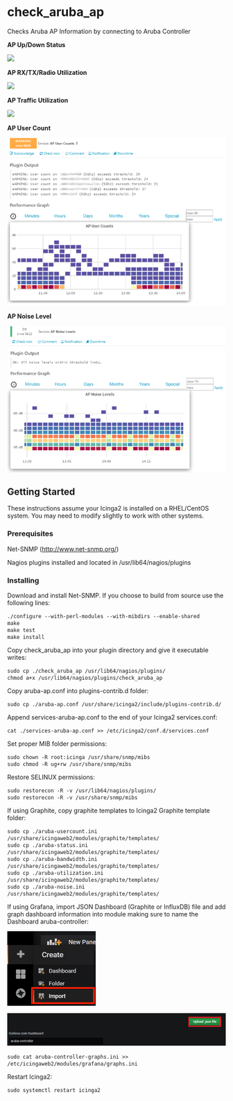 # check_aruba_ap
Checks Aruba AP Information by connecting to Aruba Controller

**AP Up/Down Status**

![](img/APStatusGraph.png)

**AP RX/TX/Radio Utilization**

![](img/APUtilizationGraph.png)

**AP Traffic Utilization**

![](img/APBandwidthGraph.png)

**AP User Count**

![](img/APUserCountGraph.png)

**AP Noise Level**

![](img/APNoiseLevelGraph.png)

## Getting Started

These instructions assume your Icinga2 is installed on a RHEL/CentOS system.  You may need to modify slightly to work with other systems.

### Prerequisites

Net-SNMP (http://www.net-snmp.org/)

Nagios plugins installed and located in /usr/lib64/nagios/plugins


### Installing

Download and install Net-SNMP.  If you choose to build from source use the following lines:
```
./configure --with-perl-modules --with-mibdirs --enable-shared
make
make test
make install
```

Copy check_aruba_ap into your plugin directory and give it executable writes:

```
sudo cp ./check_aruba_ap /usr/lib64/nagios/plugins/
chmod a+x /usr/lib64/nagios/plugins/check_aruba_ap
```

Copy aruba-ap.conf into plugins-contrib.d folder:

```
sudo cp ./aruba-ap.conf /usr/share/icinga2/include/plugins-contrib.d/
```
Append services-aruba-ap.conf to the end of your Icinga2 services.conf:

```
cat ./services-aruba-ap.conf >> /etc/icinga2/conf.d/services.conf
```

Set proper MIB folder permissions:

```
sudo chown -R root:icinga /usr/share/snmp/mibs
sudo chmod -R ug+rw /usr/share/snmp/mibs
```

Restore SELINUX permissions:

```
sudo restorecon -R -v /usr/lib64/nagios/plugins/
sudo restorecon -R -v /usr/share/snmp/mibs
```

If using Graphite, copy graphite templates to Icinga2 Graphite template folder:

```
sudo cp ./aruba-usercount.ini /usr/share/icingaweb2/modules/graphite/templates/
sudo cp ./aruba-status.ini /usr/share/icingaweb2/modules/graphite/templates/
sudo cp ./aruba-bandwidth.ini /usr/share/icingaweb2/modules/graphite/templates/
sudo cp ./aruba-utilization.ini /usr/share/icingaweb2/modules/graphite/templates/
sudo cp ./aruba-noise.ini /usr/share/icingaweb2/modules/graphite/templates/
```


If using Grafana, import JSON Dashboard (Graphite or InfluxDB) file and add graph dashboard information into module making sure to name the Dashboard aruba-controller:

![](img/GrafanaDashboardImport.png)

![](img/GrafanaLoadJSON.png)

```
sudo cat aruba-controller-graphs.ini >> /etc/icingaweb2/modules/grafana/graphs.ini
```

Restart Icinga2:

```
sudo systemctl restart icinga2
```
